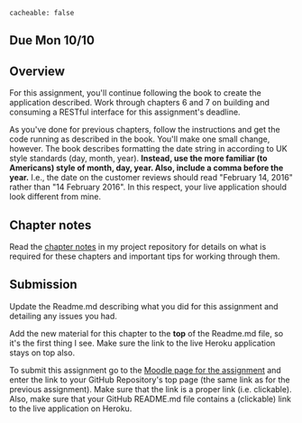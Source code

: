 ```
cacheable: false
```

## **Due Mon 10/10**

## Overview

For this assignment, you'll continue following the book to create the application described. Work through chapters 6 and 7 on building and consuming a RESTful interface for this assignment's deadline.

As you've done for previous chapters, follow the instructions and get the code running as described in the book. You'll make one small change, however. The book describes formatting the date string in according to UK style standards (day, month, year). **Instead, use the more familiar (to Americans) style of month, day, year. Also, include a comma before the year.** I.e., the date on the customer reviews should read "February 14, 2016" rather than "14 February 2016". In this respect, your live application should look different from mine. 

## Chapter notes

Read the [chapter notes](https://github.com/UPS-CSCI240-F16/TonyMullen#chapter-7) in my project repository for details on what is required for these chapters and important tips for working through them.

## Submission

Update the Readme.md describing what you did for this assignment
and detailing any issues you had.

Add the new material for this chapter to the **top** of the Readme.md file, so it's the first thing I see. Make sure the link to the live Heroku application stays on top also.

To submit this assignment go to the [Moodle page for the assignment](https://moodle.pugetsound.edu/moodle/mod/assign/view.php?id=336598) and enter the link to your GitHub Repository's top page (the same link as for the previous assignment). Make sure that the link is a proper link (i.e. clickable). Also, make sure that your GitHub README.md file contains a (clickable) link to the live application on Heroku.
